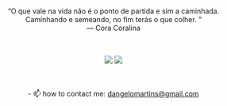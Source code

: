 

<br>
<p align="center">
“O que vale na vida não é o ponto de partida e sim a caminhada. Caminhando e semeando, no fim terás o que colher. ”
<br>
― Cora Coralina
</p>
<br>
<br>
<div align="center">
  <a href="https://www.youtube.com/channel/UCGouhvRAzpiqpZq95HCXlNA" target="_blank"><img src="https://img.shields.io/badge/YouTube-FF0000?style=for-the-badge&logo=youtube&logoColor=white" target="_blank"></a>
  <a href="https://www.linkedin.com/in/dangelomartins/" target="_blank"><img src="https://img.shields.io/badge/-LinkedIn-%230077B5?style=for-the-badge&logo=linkedin&logoColor=white" target="_blank"></a> 
</div>
<br>
<br>
<p align="center">
- 📫 how to contact me: <a href="mailto:dangelomartins@gmail.com">dangelomartins@gmail.com</a>
</p>
